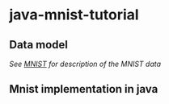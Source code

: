 # java-mnist-tutorial

## Data model
*See [MNIST](http://yann.lecun.com/exdb/mnist/) for description of the MNIST data*

## Mnist implementation in java

